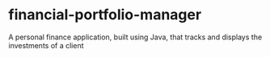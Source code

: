 # financial-portfolio-manager
A personal finance application, built using Java, that tracks and displays the investments of a client
